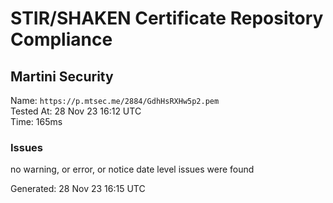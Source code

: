# STIR/SHAKEN Certificate Repository Compliance

## Martini Security

Name: `https://p.mtsec.me/2884/GdhHsRXHw5p2.pem`\
Tested At: 28 Nov 23 16:12 UTC\
Time: 165ms

### Issues

no warning, or error, or notice date level issues were found

Generated: 28 Nov 23 16:15 UTC